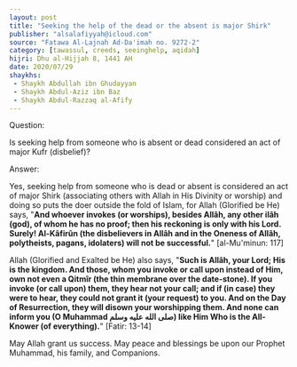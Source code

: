 ```yaml
---
layout: post
title: "Seeking the help of the dead or the absent is major Shirk"
publisher: "alsalafiyyah@icloud.com"
source: "Fatawa Al-Lajnah Ad-Da'imah no. 9272-2"
category: [tawassul, creeds, seeinghelp, aqidah]
hijri: Dhu al-Hijjah 8, 1441 AH
date: 2020/07/29
shaykhs: 
 - Shaykh Abdullah ibn Ghudayyan
 - Shaykh Abdul-Aziz ibn Baz
 - Shaykh Abdul-Razzaq al-Afify
---
```


Question: 

Is seeking help from someone who is absent or dead considered an act of major Kufr (disbelief)?

Answer:

Yes, seeking help from someone who is dead or absent is considered an act of major Shirk (associating others with Allah in His Divinity or worship) and doing so puts the doer outside the fold of Islam, for Allah (Glorified be He) says, "**And whoever invokes (or worships), besides Allâh, any other ilâh (god), of whom he has no proof; then his reckoning is only with his Lord. Surely! Al-Kâfirûn (the disbelievers in Allâh and in the Oneness of Allâh, polytheists, pagans, idolaters) will not be successful.**" [al-Mu'minun: 117]

Allah (Glorified and Exalted be He) also says, "**Such is Allâh, your Lord; His is the kingdom. And those, whom you invoke or call upon instead of Him, own not even a Qitmîr (the thin membrane over the date-stone). If you invoke (or call upon) them, they hear not your call; and if (in case) they were to hear, they could not grant it (your request) to you. And on the Day of Resurrection, they will disown your worshipping them. And none can inform you (O Muhammad صلى الله عليه وسلم) like Him Who is the All-Knower (of everything).**" [Fatir: 13-14]

May Allah grant us success. May peace and blessings be upon our Prophet Muhammad, his family, and Companions.
